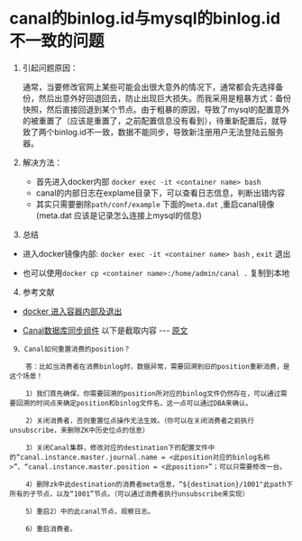 # canal的binlog.id与mysql的binlog.id不一致的问题

1. 引起问题原因：

   通常，当要修改官网上某些可能会出很大意外的情况下，通常都会先选择备份，然后出意外好回退回去，防止出现巨大损失。而我采用是粗暴方式：备份快照，然后直接回退到某个节点。由于粗暴的原因，导致了mysql的配置意外的被重置了（应该是重置了，之前配置信息没有看到），待重新配置后，就导致了两个binlog.id不一致，数据不能同步，导致新注册用户无法登陆云服务器。

2. 解决方法：
   * 首先进入docker内部 `docker exec -it <container name> bash` 
   * canal的内部日志在explame目录下，可以查看日志信息，判断出错内容
   * 其实只需要删除`path/conf/example` 下面的`meta.dat`  ,重启canal镜像 (meta.dat 应该是记录怎么连接上mysql的信息)

3. 总结


* 进入docker镜像内部: `docker exec -it <container name> bash` , `exit` 退出

* 也可以使用`docker cp <container name>:/home/admin/canal .` 复制到本地

4. 参考文献

* [docker 进入容器内部及退出](https://blog.csdn.net/tiger1334/article/details/93468736)

* [Canal数据库同步组件](https://blog.csdn.net/technology01/article/details/95360966) 以下是截取内容 --- [原文](https://www.iteye.com/blog/shift-alt-ctrl-2399603)

```
 9、Canal如何重置消费的position？

    答：比如当消费者在消费binlog时，数据异常，需要回溯到旧的position重新消费，是这个场景！

    1）我们首先确保，你需要回溯的position所对应的binlog文件仍然存在，可以通过需要回溯的时间点来确定position和binlog文件名，这一点可以通过DBA来确认。

    2）关闭消费者，否则重置位点操作无法生效。（你可以在关闭消费者之前执行unsubscribe，来删除ZK中历史位点的信息）

    3）关闭Canal集群，修改对应的destination下的配置文件中的“canal.instance.master.journal.name = <此position对应的binlog名称>”、“canal.instance.master.position = <此position>”；可以只需要修改一台。

    4）删除zk中此destination的消费者meta信息，“${destination}/1001"此path下所有的子节点，以及“1001”节点。（可以通过消费者执行unsubscribe来实现）

    5）重启2）中的此canal节点，观察日志。

    6）重启消费者。
```

